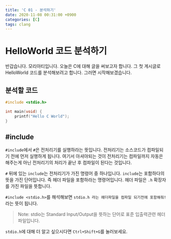 ```yaml
---
title: 'C 01 - 분석하기'
date: 2020-11-08 00:31:00 +0900
categories: [C]
tags: clang
---
```


# HelloWorld 코드 분석하기

반갑습니다. 모리아티입니다. 오늘은 C에 대해 글을 써보고자 합니다.
그 첫 게시글로 HelloWorld 코드를 분석해보려고 합니다.
그러면 시작해보겠습니다.

## 분석할 코드

```C
#include <stdio.h>

int main(void) {
    printf("Hello C World");
}
```

## #include

`#include`에서 `#`은 전처리기를 실행하라는 뜻입니다.
전처리기는 소스코드가 컴파일되기 전에 먼저 실행하게 됩니다.
여기서 아셔야되는 것이 전처리기는 컴파일까지 자동은 해주는게 아닌
전처리기의 처리가 끝난 후 컴파일이 된다는 것입니다.

`#` 뒤에 있는 `include`는 전처리기가 가진 명령어 중 하나입니다.
`include`는 포함하다의 뜻을 가진 단어입니다. 즉 헤더 파일을 포함하라는 명령어입니다.
헤더 파일은 `.h` 확장자를 가진 파일을 뜻합니다.

`#include <stdio.h>`를 해석해보면 `stdio.h 라는 헤더파일을 컴파일 되기전에 포함해줘!` 라는 뜻이 됩니다.

> Note: stdio는 Standard Input/Output을 뜻하는 단어로 표준 입출력관련 헤더파일입니다.

`stdio.h`에 대해 더 알고 싶으시다면 `Ctrl+Shift+G`를 눌러보세요.

